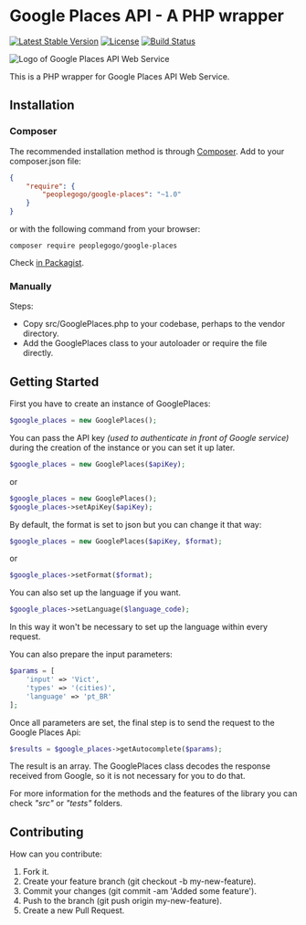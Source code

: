 # Google Places API - A PHP wrapper
[![Latest Stable Version](http://img.shields.io/packagist/v/peoplegogo/google-places.svg)](https://packagist.org/packages/peoplegogo/google-places)
[![License](http://img.shields.io/badge/license-MIT-lightgrey.svg)](https://github.com/peoplegogo/google-places/blob/master/LICENSE)
[![Build Status](http://img.shields.io/travis/jeroendesloovere/geolocation-php-api.svg)](https://travis-ci.org/peoplegogo/google-places/)

![Logo of Google Places API Web Service](https://raw.githubusercontent.com/peoplegogo/google-places/master/google-places.png)

This is a PHP wrapper for Google Places API Web Service.

## Installation
### Composer
The recommended installation method is through [Composer](https://getcomposer.org/). Add to your composer.json file:
``` json
{
    "require": {
        "peoplegogo/google-places": "~1.0"
    }
}
```
or with the following command from your browser:
```
composer require peoplegogo/google-places
```

Check [in Packagist](https://packagist.org/packages/peoplegogo/google-places).

### Manually
Steps:
- Copy src/GooglePlaces.php to your codebase, perhaps to the vendor directory.
- Add the GooglePlaces class to your autoloader or require the file directly.

## Getting Started
First you have to create an instance of GooglePlaces:
``` php
$google_places = new GooglePlaces();
```

You can pass the API key _(used to authenticate in front of Google service)_ during the creation of the instance or you can set it up later.
``` php
$google_places = new GooglePlaces($apiKey);
```
or
``` php
$google_places = new GooglePlaces();
$google_places->setApiKey($apiKey);
```

By default, the format is set to json but you can change it that way:
``` php
$google_places = new GooglePlaces($apiKey, $format);
```
or
``` php
$google_places->setFormat($format);
```

You can also set up the language if you want. 
``` php
$google_places->setLanguage($language_code);
```
In this way it won't be necessary to set up the language within every request.

You can also prepare the input parameters:
``` php
$params = [
	'input' => 'Vict',
	'types' => '(cities)',
	'language' => 'pt_BR' 
];
```
Once all parameters are set, the final step is to send the request to the Google Places Api:
``` php
$results = $google_places->getAutocomplete($params);
```

The result is an array. The GooglePlaces class decodes the response received from Google, so it is not necessary for you to do that.

For more information for the methods and the features of the library you can check _"src"_ or _"tests"_ folders.
## Contributing
How can you contribute:

1. Fork it.
2. Create your feature branch (git checkout -b my-new-feature).
3. Commit your changes (git commit -am 'Added some feature').
4. Push to the branch (git push origin my-new-feature).
5. Create a new Pull Request.
